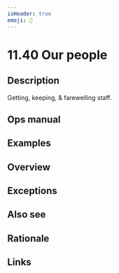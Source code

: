```yaml
---
isHeader: true
emoji: 🦸
---
```


# 11.40 Our people

## Description

Getting, keeping, & farewelling staff.

## Ops manual

## Examples

## Overview

## Exceptions

## Also see

## Rationale

## Links
